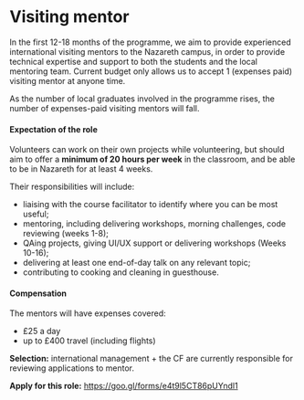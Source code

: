 # Visiting mentor

In the first 12-18 months of the programme, we aim to provide experienced international visiting mentors to the Nazareth campus, in order to provide technical expertise and support to both the students and the local mentoring team.
Current budget only allows us to accept 1 (expenses paid) visiting mentor at anyone time.

As the number of local graduates involved in the programme rises, the number of expenses-paid visiting mentors will fall. 

#### Expectation of the role

Volunteers can work on their own projects while volunteering, but should aim to offer a **minimum of 20 hours per week** in the classroom, and be able to be in Nazareth for at least 4 weeks.

Their responsibilities will include:
- liaising with the course facilitator to identify where you can be most useful;
- mentoring, including delivering workshops, morning challenges, code reviewing (weeks 1-8);
- QAing projects, giving UI/UX support or delivering workshops (Weeks 10-16);
- delivering at least one end-of-day talk on any relevant topic;
- contributing to cooking and cleaning in guesthouse.

#### Compensation

The mentors will have expenses covered:
  + £25 a day
  + up to £400 travel (including flights)


**Selection:** international management + the CF are currently responsible for reviewing applications to mentor.

**Apply for this role:** https://goo.gl/forms/e4t9l5CT86pUYndl1 
